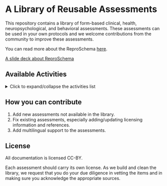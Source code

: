 # A Library of Reusable Assessments

This repository contains a library of form-based clinical, health, neuropsychological,
and behavioral assessments. These assessments can be used in your own protocols
and we welcome contributions from the community to improve these assessments.

You can read more about the ReproSchema [here](https://repronim.org/reproschema).

[A slide deck about ReproSchema](https://docs.google.com/presentation/d/1H4C_cBU9BE9EYFNyK8YBLQObzvq9iDztLWrqRIQTmgc/edit)

## Available Activities

<details>
<summary>Click to expand/collapse the activities list</summary>



*Last updated: 2025-01-06 20:14:32 UTC*

| *Activity* | *Description* |
|----------|-------------|
| [ACE](activities/ACE) | Mobile cognitive control assessment battery containing standard tests that assess different aspects of cognitive control (attention, working memory, and goal management), modified by incorporating adaptive algorithms, immersive graphics, video tutorials, motivating feedback, and a user-friendly interface. |
| [ARI_P](activities/ARI_P) | The Affective Reactivity Index- Self Report is a concise scale for the dimensional assessment of irritability. |
| [ASSQ](activities/ASSQ) | The ASSQ is a 27-item checklist for completion by lay informants when assessing symptoms characteristic of Asperger's Syndrome or high-functioning autism spectrum disorders. |
| [BADS](activities/BADS) | BADS assessment schema |
| [BFI-2-XS](activities/BFI-2-XS) | BFI-2-XS |
| [Brief_PHQ](activities/Brief_PHQ) | PHQ-9 assessment schema |
| [CIS_P](activities/CIS_P) | The CIS is a 13 item parent report scale that assesses global functioning in domains of interpersonal relations, psychopathology, school performance, use of leisure time; monitors progress after 6 mo of treatment. |
| [CIS_SR](activities/CIS_SR) | The CIS is a 13 item self report scale that assesses global functioning in domains of interpersonal relations, psychopathology, school performance, use of leisure time; monitors progress after 6 mo of treatment. |
| [CIT](activities/CIT) | CIT schema |
| [CageAid](activities/CageAid) | schema describing cage aid assessment |
| [DAS](activities/DAS) | Daily Affect Scale schema |
| [DSM-5_A](activities/DSM-5_A) | DSM-5_A |
| [DSM-5_Y](activities/DSM-5_Y) | DSM-5_Y |
| [EPDS](activities/EPDS) | EPDS assessment schema |
| [GAD7](activities/GAD7) | GAD7 assessment schema |
| [GQ-6](activities/GQ-6) | GQ-6 |
| [IAT](activities/IAT) | The Internet Addiction Test (IAT) is a 20-item scale that measures characteristics and behaviors associated with compulsive use of the Internet that include compulsivity, escapism, and dependency. Questions also assess problems related to addictive use in personal, occupational, and social functioning. |
| [ICU_P](activities/ICU_P) | The Inventory of Callous-Unemotional Traits is a copyright protected 24-item questionnaire designed to provide a comprehensive assessment of callous and unemotional traits. These traits have proven to be important for designating a distinct subgroup group of antisocial and aggressive youth |
| [ICU_SR](activities/ICU_SR) | The Inventory of Callous-Unemotional Traits (ICUT) is a copyright protected 24-item questionnaire designed to provide a comprehensive assessment of callous and unemotional traits. These traits have proven to be important for designating a distinct subgroup group of antisocial and aggressive youth. The ICUT has three subscales: Callousness, Uncaring, and Unemotional |
| [LAS](activities/LAS) | Lyubomirsky Affect Scale schema |
| [MAAS](activities/MAAS) | Self Compassion schema |
| [MEIM](activities/MEIM) | An assessment to measure cultural affiliation |
| [MFQ_P](activities/MFQ_P) | The MFQ consists of a series of descriptive phrases regarding how the subject has been feeling or acting recently. Codings reflect whether the phrase was descriptive of the subject most of the time, sometimes, or not at all in the past two weeks. |
| [MFQ_SR](activities/MFQ_SR) | The MFQ consists of a series of descriptive phrases regarding how the subject has been feeling or acting recently. Codings reflect whether the phrase was descriptive of the subject most of the time, sometimes, or not at all in the past two weeks. |
| [MiscellaneousQuestions](activities/MiscellaneousQuestions) | schema for other questions for voice study |
| [MoodDisorderQuestionnaire](activities/MoodDisorderQuestionnaire) | MoodDisorderQuestionnaire |
| [NDA](activities/NDA) | schema describing terms needed to generate NDA guid |
| [PC-PTSD-5](activities/PC-PTSD-5) | PC-PTSD-5 assessment schema |
| [PCIAT](activities/PCIAT) | This 20-item questionnaire measures mild, moderate, and severe levels of Internet Addiction. The Parent-Child Internet Addiction Test will help you determine if you may be dealing with Internet Addiction in your home. |
| [PEIS](activities/PEIS) | PEIS assessment schema |
| [PHQ](activities/PHQ) | PHQ-8 assessment schema |
| [PHQ-4](activities/PHQ-4) | PHQ-4 |
| [PHQ-8](activities/PHQ-8) | PHQ-8 |
| [PHQ-9](activities/PHQ-9) | PHQ-9 |
| [PHQ-9a](activities/PHQ-9a) | PHQ-9a |
| [PHQ-SADS](activities/PHQ-SADS) | PHQ-SADS |
| [PHQ_15](activities/PHQ_15) | PHQ_15 |
| [PHQalcohol](activities/PHQalcohol) | PHQ Q10 schema |
| [PHQeating](activities/PHQeating) | PHQ eating disorder schema |
| [PROMISGlobalHealth](activities/PROMISGlobalHealth) | brief survey to assess the general health |
| [PSC-17](activities/PSC-17) | PSC-17 assessment schema |
| [PSC-17-Y](activities/PSC-17-Y) | PSC-17-Y assessment schema |
| [ProdromalQuestionnaireBriefVersion](activities/ProdromalQuestionnaireBriefVersion) | ProdromalQuestionnaireBriefVersion |
| [RCADS-25-C](activities/RCADS-25-C) | RCADS-25-C |
| [RCADS-25-Y](activities/RCADS-25-Y) | RCADS-25-Y |
| [SCQ](activities/SCQ) | The SCQ consists of  forty yes-or-no questions, which a parent can complete in around ten minutes. It provides valuable information on a child’s body movements, use of language or gestures, and style of interacting. Usually, the SCQ is used as a screening instrument to help identify which children may have an autism spectrum disorder. It is not meant to provide a detailed diagnosis, but to indicate whether a child needs a more careful and in-depth evaluation. |
| [SCS](activities/SCS) | SelfCompassionScale schema |
| [SCS-SF](activities/SCS-SF) | Self Compassion schema |
| [SFI](activities/SFI) | SFI schema |
| [SITBI](activities/SITBI) | SITBI |
| [SRIS-SF](activities/SRIS-SF) | SRIS-SF assessment schema |
| [SWED](activities/SWED) | SWED assessment schema |
| [TEQ](activities/TEQ) | Self Compassion schema |
| [ThankYou](activities/ThankYou) | ThankYou page schema |
| [TokenActivity](activities/TokenActivity) | TokenActivity assessment schema |
| [VoiceConsent](activities/VoiceConsent) | Consent for voice study |
| [VoiceTask](activities/VoiceTask) | VoiceTask |
| [WHODAS12](activities/WHODAS12) | WHODAS12 assessment schema |
| [WHODAS36_P](activities/WHODAS36_P) | WHODAS36_P |
| [WHODAS36_S](activities/WHODAS36_S) | WHODAS36_S |
| [abcd_ant01](activities/abcd_ant01) | ABCD Youth Anthropometrics Modified From PhenX (ANT) |
| [abcd_asrs01](activities/abcd_asrs01) | ABCD Parent Adult Self Report Scores Aseba (ASR) |
| [abcd_betnet02](activities/abcd_betnet02) | ABCD rsfMRI Gordon Network Correlations |
| [abcd_bisbas01](activities/abcd_bisbas01) | ABCD Youth Behavioral Inhibition/Behavioral Approach System Scales Modified from PhenX (BIS/BAS) |
| [abcd_bpm01](activities/abcd_bpm01) | ABCD Youth Brief Problem Monitor |
| [abcd_bpmt01](activities/abcd_bpmt01) | ABCD Brief Problem Monitor-Teacher Form For Ages 6-18 (BPMT) |
| [abcd_cbcl01](activities/abcd_cbcl01) | ABCD Parent Child Behavior Checklist Raw Scores Aseba (CBCL) |
| [abcd_cbcls01](activities/abcd_cbcls01) | ABCD Parent Child Behavior Checklist Scores Aseba (CBCL) |
| [abcd_crpf01](activities/abcd_crpf01) | ABCD Parent Community Risk and Protective Factors (CRPF) |
| [abcd_fes01](activities/abcd_fes01) | ABCD Youth Family Environment Scale-Family Conflict Subscale Modified from PhenX (FES) |
| [abcd_hers01](activities/abcd_hers01) | ABCD Youth Hair Sample |
| [abcd_hsss01](activities/abcd_hsss01) | ABCD Hormone Saliva Salimetric Scores |
| [abcd_ip01](activities/abcd_ip01) | ABCD Irma Substudy Parent |
| [abcd_isc01](activities/abcd_isc01) | ABCD Irma Substudy Child |
| [abcd_ksad01](activities/abcd_ksad01) | ABCD Parent Diagnostic Interview for DSM-5 Full (KSADS-5) |
| [abcd_ksad501](activities/abcd_ksad501) | ABCD Youth Diagnostic Interview for DSM-5 5 (KSADS-5) |
| [abcd_lpds01](activities/abcd_lpds01) | ABCD Longitudinal Parent Demographics Survey |
| [abcd_lpksad01](activities/abcd_lpksad01) | ABCD Longitudinal Parent Diagnostic Interview for DSM-5 Background Items Full (KSAD) |
| [abcd_lpmh01](activities/abcd_lpmh01) | ABCD Longitudinal Parent Medical History Questionnaire |
| [abcd_lpohstbi01](activities/abcd_lpohstbi01) | ABCD Longitudinal Parent Ohio State Traumatic Brain Injury Screen-Short Modified (OTBI) |
| [abcd_lpsaiq01](activities/abcd_lpsaiq01) | ABCD Longitudinal Parent Sports and Activities Involvement Questionnaire (SAIQ) |
| [abcd_lssmh01](activities/abcd_lssmh01) | ABCD Longitudinal Summary Scores Medical History |
| [abcd_lsssa01](activities/abcd_lsssa01) | ABCD Longitudinal Summary Scores Sports Activity |
| [abcd_lsstbi01](activities/abcd_lsstbi01) | ABCD Longitudinal Summary Scores Traumatic Brain Injury |
| [abcd_lt01](activities/abcd_lt01) | ABCD Longitudinal Tracking |
| [abcd_medhxss01](activities/abcd_medhxss01) | ABCD Summary Scores Medical History |
| [abcd_nda](activities/abcd_nda) | schema describing terms needed to generate NDA guid for ABCD study |
| [demographics_and_background_information_v1](activities/demographics_and_background_information_v1) | demographics_and_background_information_v1 |
| [dsm_5_parent_guardian_rated_level_1_crosscutting_s](activities/dsm_5_parent_guardian_rated_level_1_crosscutting_s) | dsm_5_parent_guardian_rated_level_1_crosscutting_s |
| [hbn_asr](activities/hbn_asr) | HBN Adult Self Report (ASR) |



</details>

## How you can contribute

1. Add new assessments not available in the library.
2. Fix existing assessments, especially adding/updating licensing information
   and references.
3. Add multilingual support to the assessments.

## License
All documentation is licensed CC-BY. 

Each assessment should carry its own license. As we build and clean the library, 
we request that you do your due diligence in vetting the items and in making sure 
you acknowledge the appropriate sources.
